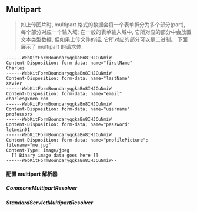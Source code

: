 Multipart
--

> 如上传图片时, multipart 格式的数据会将一个表单拆分为多个部分(part), 每个部分对应一个输入域;
> 在一般的表单输入域中, 它所对应的部分中会放置文本类型数据, 但如果上传文件的话, 它所对应的部分可以是二进制。
> 下面展示了 multipart 的请求体: 

```text
------WebKitFormBoundaryqgkaBn8IHJCuNmiW
Content-Disposition: form-data; name="firstName"
Charles
------WebKitFormBoundaryqgkaBn8IHJCuNmiW
Content-Disposition: form-data; name="lastName"
Xavier
------WebKitFormBoundaryqgkaBn8IHJCuNmiW
Content-Disposition: form-data; name="email"
charles@xmen.com
------WebKitFormBoundaryqgkaBn8IHJCuNmiW
Content-Disposition: form-data; name="username"
professorx
------WebKitFormBoundaryqgkaBn8IHJCuNmiW
Content-Disposition: form-data; name="password"
letmein01
------WebKitFormBoundaryqgkaBn8IHJCuNmiW
Content-Disposition: form-data; name="profilePicture"; filename="me.jpg"
Content-Type: image/jpeg
  [[ Binary image data goes here ]]
------WebKitFormBoundaryqgkaBn8IHJCuNmiW--
```

#### 配置 multipart 解析器

##### CommonsMultipartResolver

##### StandardServletMultipartResolver


